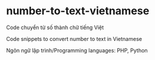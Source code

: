 # number-to-text-vietnamese
Code chuyển từ số thành chữ tiếng Việt

Code snippets to convert number to text in Vietnamese

Ngôn ngữ lập trình/Programming languages: PHP, Python
